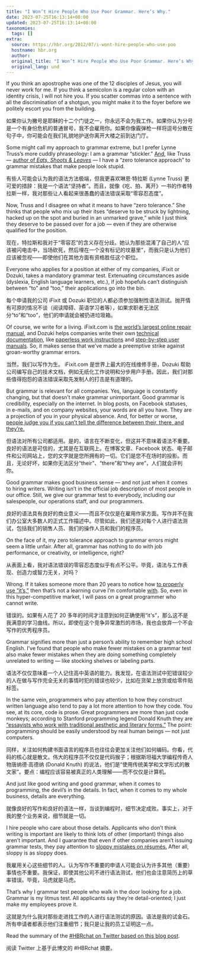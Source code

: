 ```yaml
---
title: "I Won’t Hire People Who Use Poor Grammar. Here’s Why."
date: 2023-07-25T16:13:14+08:00
updated: 2023-07-25T16:13:14+08:00
taxonomies:
  tags: []
extra:
  source: https://hbr.org/2012/07/i-wont-hire-people-who-use-poo
  hostname: hbr.org
  author: 
  original_title: "I Won’t Hire People Who Use Poor Grammar. Here’s Why."
  original_lang: und
---
```


If you think an apostrophe was one of the 12 disciples of Jesus, you will never work for me. If you think a semicolon is a regular colon with an identity crisis, I will not hire you. If you scatter commas into a sentence with all the discrimination of a shotgun, you might make it to the foyer before we politely escort you from the building.  

如果你认为撇号是耶稣的十二个门徒之一，你永远不会为我工作。如果你认为分号是一个有身份危机的普通冒号，我不会雇用你。如果你像霰弹枪一样将逗号分散在句子中，你可能会在我们礼貌地护送你离开大楼之前到达门厅。

Some might call my approach to grammar extreme, but I prefer Lynne Truss’s more cuddly phraseology: I am a grammar “stickler.” [And](http://grammarmadeclear.blogspot.com/2010/05/can-i-start-sentence-with-and-yet-or.html), like Truss — [author of _Eats, Shoots & Leaves_](http://www.lynnetruss.com/pages/content/index.asp?PageID=8) — I have a “zero tolerance approach” to grammar mistakes that make people look stupid.  

有些人可能会认为我的语法方法极端，但我更喜欢琳恩·特拉斯 (Lynne Truss) 更可爱的措辞：我是一个语法“坚持者”。而且，就像《吃、拍、离开》一书的作者特拉斯一样，我对那些让人看起来很愚蠢的语法错误采取“零容忍态度”。

Now, Truss and I disagree on what it means to have “zero tolerance.” She thinks that people who mix up their itses “deserve to be struck by lightning, hacked up on the spot and buried in an unmarked grave,” while I just think they deserve to be passed over for a job — even if they are otherwise qualified for the position.  

现在，特拉斯和我对于“零容忍”的含义存在分歧。她认为那些混淆了自己的人“应该被闪电击中，当场砍死，然后埋在一个没有标记的坟墓里”，而我只是认为他们应该被忽视——即使他们在其他方面有资格胜任这个职位。

Everyone who applies for a position at either of my companies, iFixit or Dozuki, takes a mandatory grammar test. Extenuating circumstances aside (dyslexia, English language learners, etc.), if job hopefuls can’t distinguish between “to” and “too,” their applications go into the bin.  

每个申请我的公司 iFixit 或 Dozuki 职位的人都必须参加强制性语法测试。抛开情有可原的情况不谈（阅读障碍、英语学习者等），如果求职者无法区分“to”和“too”，他们的申请就会被扔进垃圾箱。

Of course, we write for a living. iFixit.com is [the world’s largest online repair manual](http://www.ifixit.com/), and Dozuki helps companies write their own [technical documentation](http://www.dozuki.com/), like [paperless work instructions](http://www.dozuki.com/Sales/Industry/work-instructions) and [step-by-step user manuals](http://www.dozuki.com/Sales/Industry/product-support). So, it makes sense that we’ve made a preemptive strike against groan-worthy grammar errors.  

当然，我们以写作为生。 iFixit.com 是世界上最大的在线维修手册，Dozuki 帮助公司编写自己的技术文档，例如无纸化工作说明和分步用户手册。因此，我们对那些值得抱怨的语法错误采取先发制人的打击是有道理的。

But grammar is relevant for all companies. Yes, language is constantly changing, but that doesn’t make grammar unimportant. Good grammar is credibility, especially on the internet. In blog posts, on Facebook statuses, in e-mails, and on company websites, your words are all you have. They are a projection of you in your physical absence. And, for better or worse, [people judge you if you can’t tell the difference between their, there, and they’re.](http://www.lamebook.com/tip-top-type-14/ttt1-7/)  

但语法对所有公司都适用。是的，语言在不断变化，但这并不意味着语法不重要。良好的语法是可信的，尤其是在互联网上。在博客文章、Facebook 状态、电子邮件和公司网站上，您的文字就是您所拥有的一切。它们是您不在场时的投影。而且，无论好坏，如果你无法区分“their”、“there”和“they are”，人们就会评判你。

Good grammar makes good business sense — and not just when it comes to hiring writers. Writing isn’t in the official job description of most people in our office. Still, we give our grammar test to everybody, including our salespeople, our operations staff, and our programmers.  

良好的语法具有良好的商业意义——而且不仅仅是在雇用作家方面。写作并不在我们办公室大多数人的正式工作描述中。尽管如此，我们还是对每个人进行语法测试，包括我们的销售人员、我们的操作人员和我们的程序员。

On the face of it, my zero tolerance approach to grammar errors might seem a little unfair. After all, grammar has nothing to do with job performance, or creativity, or intelligence, right?  

从表面上看，我对语法错误的零容忍态度似乎有点不公平。毕竟，语法与工作表现、创造力或智力无关，对吗？

Wrong. If it takes someone more than 20 years to notice how [to properly use “it’s,”](http://news.bbc.co.uk/2/hi/uk_news/150458.stm) then that’s not a learning curve I’m comfortable [with](http://oxforddictionaries.com/words/ending-sentences-with-prepositions). So, even in this hyper-competitive market, I will pass on a great programmer who cannot write.  

错误的。如果有人花了 20 多年的时间才注意到如何正确使用“it's”，那么这不是我满意的学习曲线。所以，即使在这个竞争异常激烈的市场，我也会放弃一个不会写作的优秀程序员。

Grammar signifies more than just a person’s ability to remember high school English. I’ve found that people who make fewer mistakes on a grammar test also make fewer mistakes when they are doing something completely unrelated to writing — like stocking shelves or labeling parts.  

语法不仅仅意味着一个人记住高中英语的能力。我发现，在语法测试中犯错误较少的人在做与写作完全无关的事情时犯的错误也较少，比如在货架上放货或给零件贴标签。

In the same vein, programmers who pay attention to how they construct written language also tend to pay a lot more attention to how they code. You see, at its core, code is prose. Great programmers are more than just code monkeys; according to Stanford programming legend Donald Knuth they are [“essayists who work with traditional aesthetic and literary forms.”](http://www.amazon.com/Selected-Computer-Science-Language-Information/dp/1881526917?ie=UTF8&tag=thstsst-20&linkCode=as2&camp=1789&creative=390957) The point: programming should be easily understood by real human beings — not just computers.  

同样，关注如何构建书面语言的程序员也往往会更加关注他们如何编码。你看，代码的核心就是散文。伟大的程序员不仅仅是代码猴子；根据斯坦福大学编程传奇人物唐纳德·高德纳 (Donald Knuth) 的说法，他们是“使用传统美学和文学形式的散文家”。要点：编程应该容易被真正的人类理解——而不仅仅是计算机。

And just like good writing and good grammar, when it comes to programming, the devil’s in the details. In fact, when it comes to my whole business, details are everything.  

就像良好的写作和良好的语法一样，当谈到编程时，细节决定成败。事实上，对于我的整个业务来说，细节就是一切。

I hire people who care about those details. Applicants who don’t think writing is important are likely to think lots of other (important) things also aren’t important. And I guarantee that even if other companies aren’t issuing grammar tests, they pay attention to [sloppy mistakes on résumés.](http://www.cbsnews.com/8301-505125_162-57420746/why-sloppiness-is-killing-your-job-search/?tag=cbsnewsMainColumnArea) After all, sloppy is as sloppy does.  

我雇用关心这些细节的人。认为写作不重要的申请人可能会认为许多其他（重要）事情也不重要。我保证，即使其他公司不进行语法测试，他们也会注意简历上的草率错误。毕竟，马虎就是马虎。

That’s why I grammar test people who walk in the door looking for a job. Grammar is my litmus test. All applicants say they’re detail-oriented; I just make my employees prove it.  

这就是为什么我对那些走进找工作的人进行语法测试的原因。语法是我的试金石。所有申请者都表示他们注重细节；我只是让我的员工证明这一点。

Read the summary of the [#HBRchat on Twitter based on this blog post](https://hbr.org/web/hbrchat/would-you-hire-someone-who-used-poor-grammar).  

阅读 Twitter 上基于此博文的 #HBRchat 摘要。
